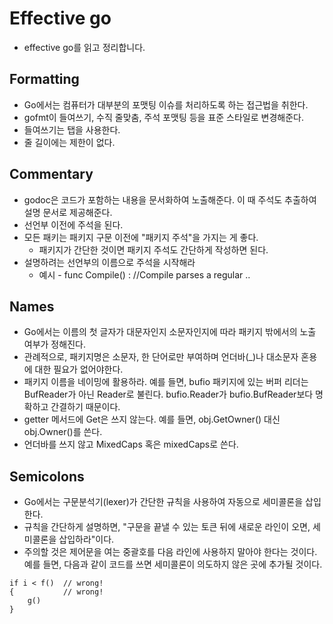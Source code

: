 
# Effective go
- effective go를 읽고 정리합니다.


## Formatting
- Go에서는 컴퓨터가 대부분의 포맷팅 이슈를 처리하도록 하는 접근법을 취한다.
- gofmt이 들여쓰기, 수직 줄맞춤, 주석 포맷팅 등을 표준 스타일로 변경해준다.
- 들여쓰기는 탭을 사용한다.
- 줄 길이에는 제한이 없다.

## Commentary
- godoc은 코드가 포함하는 내용을 문서화하여 노출해준다. 이 때 주석도 추출하여 설명 문서로 제공해준다.
- 선언부 이전에 주석을 된다.
- 모든 패키는 패키지 구문 이전에 "패키지 주석"을 가지는 게 좋다.
    - 패키지가 간단한 것이면 패키지 주석도 간단하게 작성하면 된다.
- 설명하려는 선언부의 이름으로 주석을 시작해라
    - 예시 - func Compile() : //Compile parses a regular ..

## Names
- Go에서는 이름의 첫 글자가 대문자인지 소문자인지에 따라 패키지 밖에서의 노출 여부가 정해진다.
- 관례적으로, 패키지명은 소문자, 한 단어로만 부여하며 언더바(_)나 대소문자 혼용에 대한 필요가 없어야한다.
- 패키지 이름을 네이밍에 활용하라. 예를 들면, bufio 패키지에 있는 버퍼 리더는 BufReader가 아닌 Reader로 불린다. bufio.Reader가 bufio.BufReader보다 명확하고 간결하기 때문이다.
- getter 메서드에 Get은 쓰지 않는다. 예를 들면, obj.GetOwner() 대신 obj.Owner()를 쓴다.
- 언더바를 쓰지 않고 MixedCaps 혹은 mixedCaps로 쓴다.

## Semicolons
- Go에서는 구문분석기(lexer)가 간단한 규칙을 사용하여 자동으로 세미콜론을 삽입한다.
- 규칙을 간단하게 설명하면, "구문을 끝낼 수 있는 토큰 뒤에 새로운 라인이 오면, 세미콜론을 삽입하라"이다.
- 주의할 것은 제어문을 여는 중괄호를 다음 라인에 사용하지 말아야 한다는 것이다. 예를 들면, 다음과 같이 코드를 쓰면 세미콜론이 의도하지 않은 곳에 추가될 것이다.
```
if i < f()  // wrong!
{           // wrong!
    g()
}
```
